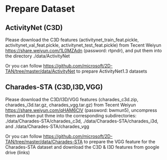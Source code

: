 # Prepare Dataset

## ActivityNet (C3D)
Please download the C3D features (activitynet_train_feat.pickle, activitynet_val_feat.pickle, activitynet_test_feat.pickle) from Tecent Weiyun https://share.weiyun.com/1L0MZAdn (password: rtpndr), and put them into the directory ./data/ActivityNet

Or you can follow https://github.com/microsoft/2D-TAN/tree/master/data/ActivityNet to prepare ActivityNet1.3 datasets



## Charades-STA (C3D,I3D,VGG)
Please download the C3D/I3D/VGG features (charades_c3d.zip, charades_i3d.tar.gz, charades_vgg.tar.gz) from Tecent Weiyun https://share.weiyun.com/qHAM6ClV (password: bwmun5), uncompress them and then put thme into the corresponding subdirectories: ./data/Charades-STA/charades_c3d, ./data/Charades-STA/charades_i3d, and ./data/Charades-STA/charades_vgg

Or you can follow https://github.com/microsoft/2D-TAN/tree/master/data/Charades-STA to prepare the VGG feature for the Charades-STA dataset and download the C3D & I3D features from google drive (links)


